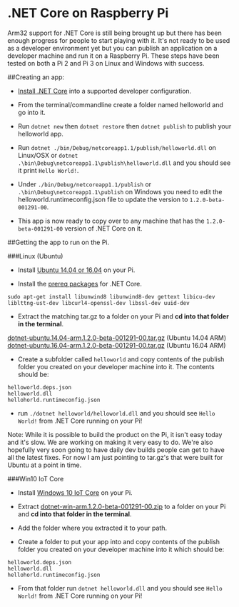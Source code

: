 # .NET Core on Raspberry Pi

Arm32 support for .NET Core is still being brought up but there has been enough progress for people to start playing with it. 
It's not ready to be used as a developer environment yet but you can publish an application on a developer machine and run it on a Raspberry Pi. 
These steps have been tested on both a Pi 2 and Pi 3 on Linux and Windows with success.

##Creating an app:

* [Install .NET Core](https://www.microsoft.com/net/download/core) into a supported developer configuration.

* From the terminal/commandline create a folder named helloworld and go into it.

* Run `dotnet new` then `dotnet restore` then `dotnet publish` to publish your helloworld app.

* Run `dotnet ./bin/Debug/netcoreapp1.1/publish/helloworld.dll` on Linux/OSX or `dotnet .\bin\Debug\netcoreapp1.1\publish\helloworld.dll` and you should see it print `Hello World!`.

* Under `./bin/Debug/netcoreapp1.1/publish` or `.\bin\Debug\netcoreapp1.1\publish` on Windows you need to edit the helloworld.runtimeconfig.json file to update the version to `1.2.0-beta-001291-00`.

* This app is now ready to copy over to any machine that has the `1.2.0-beta-001291-00` version of .NET Core on it.


##Getting the app to run on the Pi.

###Linux (Ubuntu)

* Install [Ubuntu 14.04 or 16.04](https://www.raspberrypi.org/downloads/) on your Pi.

* Install the [prereq packages](https://github.com/dotnet/core/blob/master/Documentation/prereqs.md) for .NET Core. 

`sudo apt-get install libunwind8 libunwind8-dev gettext libicu-dev liblttng-ust-dev libcurl4-openssl-dev libssl-dev uuid-dev`

* Extract the matching tar.gz to a folder on your Pi and **cd into that folder in the terminal**.

[dotnet-ubuntu.14.04-arm.1.2.0-beta-001291-00.tar.gz](https://github.com/dotnet/core-setup/files/716354/dotnet-ubuntu.14.04-arm.1.2.0-beta-001291-00.tar.gz) (Ubuntu 14.04 ARM)
[dotnet-ubuntu.16.04-arm.1.2.0-beta-001291-00.tar.gz](https://github.com/dotnet/core-setup/files/716356/dotnet-ubuntu.16.04-arm.1.2.0-beta-001291-00.tar.gz) (Ubuntu 16.04 ARM)

* Create a subfolder called `helloworld` and copy contents of the publish folder you created on your developer machine into it. The contents should be:

```
helloworld.deps.json
helloworld.dll
hellohorld.runtimeconfig.json
```

* run `./dotnet helloworld/helloworld.dll` and you should see `Hello World!` from .NET Core running on your Pi!

Note: While it is possible to build the product on the Pi, it isn't easy today and it's slow. We are working on making it very easy to do. 
We're also hopefully very soon going to have daily dev builds people can get to have all the latest fixes. 
For now I am just pointing to tar.gz's that were built for Ubuntu at a point in time.

###Win10 IoT Core

* Install [Windows 10 IoT Core](https://developer.microsoft.com/en-us/windows/iot/GetStarted) on your Pi.

* Extract [dotnet-win-arm.1.2.0-beta-001291-00.zip](https://dotnetcli.blob.core.windows.net/dotnet/master/Binaries/1.2.0-beta-001291-00/dotnet-win-arm.1.2.0-beta-001291-00.zip) to a folder on your Pi and **cd into that folder in the terminal**.

* Add the folder where you extracted it to your path.

* Create a folder to put your app into and copy contents of the publish folder you created on your developer machine into it which should be:

```
helloworld.deps.json
helloworld.dll
hellohorld.runtimeconfig.json
```

* From that folder run `dotnet helloworld.dll` and you should see `Hello World!` from .NET Core running on your Pi!
